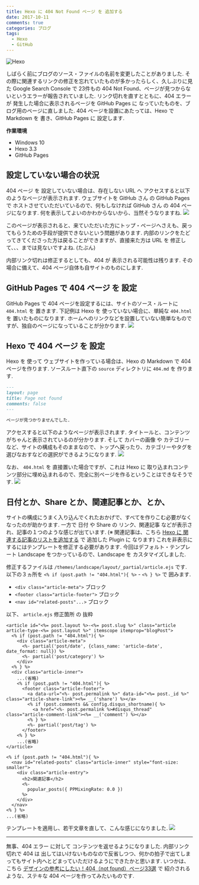 ```yaml
---
title: Hexo に 404 Not Found ページ を 追加する
date: 2017-10-11
comments: true
categories: ブログ
tags:
  - Hexo
  - GitHub
---
```


![](/images/hexo/hexo-3.2.png "Hexo")

しばらく前にブログのソース・ファイルの名前を変更したことがありました. その際に関連するリンクの修正を忘れていたものが多かったらしく、久しぶりに見た Google Search Console で 23件もの 404 Not Found、ページが見つからないというエラーが報告されていました. リンク切れを直すとともに、404 エラー が 発生した場合に表示されるページを GitHub Pages に なっていたものを、ブログ用のページに直しました. 404 ページを設置にあたっては、Hexo で Markdown を 書き、GitHub Pages に 設定します.

**作業環境**
- Windows 10
- Hexo 3.3
- GitHub Pages


## 設定していない場合の状況
404 ページ を 設定していない場合は、存在しない URL へ アクセスすると以下のようなページが表示されます.
ウェブサイトを GitHub さん の GitHub Pages で ホストさせていただいているので、何もしなければ GitHub さん の 404 ページになります. 何を表示してよいのかわからないから、当然そうなりますね.
![](/images/hexo/404/01.png)

このページが表示されると、来ていただいた方にトップ・ページへさえも、戻ってもらうための手段が提供できないという問題があります.
内部のリンクをたどってきてくださった方は戻ることができますが、直接来た方は URL を 修正して、、、までは見ないですよね. (たぶん)

内部リンク切れは修正するとしても、404 が 表示される可能性は残ります.
その場合に備えて、404 ページ自体も自サイトのものにします.


## GitHub Pages で 404 ページ を 設定
GitHub Pages で 404 ページを設定するには、サイトのソース・ルートに `404.html` を 置きます.
下記例は Hexo を 使っていない場合に、単純な `404.html` を 置いたものになります. ホームへのリンクなどを設置していない簡単なものですが、独自のページになっていることが分かります.
![](/images/hexo/404/02.png)


## Hexo で 404 ページ を 設定
Hexo を 使って ウェブサイトを作っている場合は、Hexo の Markdown で 404 ページを作ります.
ソースルート直下の `source` ディレクトリに `404.md` を 作ります.
```markdown
---
layout: page
title: Page not found
comments: false
---

ページが見つかりませんでした.
```

アクセスすると以下のようなページが表示されます.
タイトールと、コンテンツがちゃんと表示されているのが分かります. そして カバーの画像 や カテゴリー など、サイトの構成もそのままなので、トップへ戻ったり、カテゴリーやタグを選びなおすなどの選択ができるようになります.
![](/images/hexo/404/03.png)

なお、 `404.html` を 直接置いた場合ですが、これは Hexo に 取り込まれコンテンツ部分に埋め込まれるので、完全に別ページを作るということはできなそうです.
![](/images/hexo/404/99.png)


## 日付とか、Share とか、関連記事とか、とか、
サイトの構成にうまく入り込んでくれたおかげで、すべてを作りこむ必要がなくなったのが助かります. 一方で 日付 や Share の リンク、関連記事 などが表示され、記事の１つのような感じが出ています. (※ 関連記事は、こちら [Hexo に 関連する記事のリストを追加する](/2017/06/16/Hexoに関連する記事のリストを追加する/) で 追加した Plugin に なります)
これを非表示にするにはテンプレートを修正する必要があります.
今回はデフォルト・テンプレート Landscape をつかっているので、Landscape を カスタマイズしました.

修正するファイルは `/themes/landscape/layout/_partial/article.ejs` です.
以下の３ヵ所を `<% if (post.path != "404.html"){ %>` - `<% } %>` で 囲みます.
- `<div class="article-meta">` ブロック
- `<footer class="article-footer">` ブロック
- `<nav id="related-posts"...>` ブロック

以下、 `article.ejs` 修正箇所 の 抜粋
```ejs
<article id="<%= post.layout %>-<%= post.slug %>" class="article article-type-<%= post.layout %>" itemscope itemprop="blogPost">
  <% if (post.path != "404.html"){ %>
    <div class="article-meta">
      <%- partial('post/date', {class_name: 'article-date', date_format: null}) %>
      <%- partial('post/category') %>
    </div>
  <% } %>
  <div class="article-inner">
    ...(省略)
    <% if (post.path != "404.html"){ %>
      <footer class="article-footer">
        <a data-url="<%- post.permalink %>" data-id="<%= post._id %>" class="article-share-link"><%= __('share') %></a>
        <% if (post.comments && config.disqus_shortname){ %>
          <a href="<%- post.permalink %>#disqus_thread" class="article-comment-link"><%= __('comment') %></a>
        <% } %>
        <%- partial('post/tag') %>
      </footer>
    <% } %>
    ...(省略)
</article>

<% if (post.path != "404.html"){ %>
  <nav id="related-posts" class="article-inner" style="font-size: smaller">
    <div class="article-entry">
      <h2>関連記事</h2>
      <%-
        popular_posts({ PPMixingRate: 0.0 })
      %>
    </div>
  </nav>
<% } %>
...(省略)
```

テンプレートを適用し、若干文章を直して、こんな感じになりました.
![](/images/hexo/404/04.png)



- - - -
無事、404 エラー に対して コンテンツを返せるようになりました.
内部リンク切れで 404 は 出してはいけないものなので反省しつつ、何かの拍子で出てしまってもサイト内へとどまっていただけるようにできたかと思います.
いつかは、こちら [デザインの参考にしたい！404（not found）ページ33選](https://liginc.co.jp/president/archives/5567) で 紹介されるような、ステキな 404 ページを作ってみたいものです.
